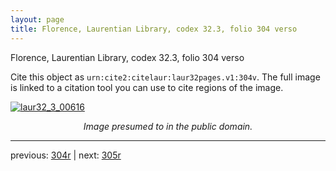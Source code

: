 ```yaml
---
layout: page
title: Florence, Laurentian Library, codex 32.3, folio 304 verso
---
```


Florence, Laurentian Library, codex 32.3, folio 304 verso

Cite this object as `urn:cite2:citelaur:laur32pages.v1:304v`.  The full image is linked to a citation tool you can use to cite regions of the image.

[![laur32_3_00616](http://www.homermultitext.org/iipsrv?IIIF=/project/homer/pyramidal/deepzoom/citelaur/laur32imgs/v1/laur32_3_00616.tif/full/800,/0/default.jpg)](http://www.homermultitext.org/ict2/?urn=urn:cite2:citelaur:laur32imgs.v1:laur32_3_00616) 

<p style="text-align: center; font-style: italic;">Image presumed to in the public domain.</p>

---

previous: [304r](../304r/) | next: [305r](../305r/)